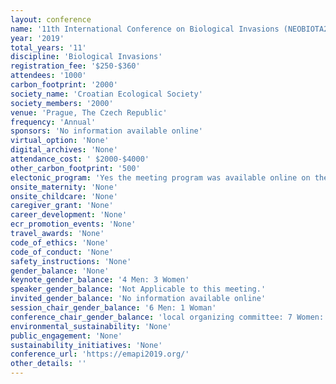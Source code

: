 ```yaml
---
layout: conference 
name: '11th International Conference on Biological Invasions (NEOBIOTA2019)'
year: '2019'
total_years: '11'
discipline: 'Biological Invasions'
registration_fee: '$250-$360'
attendees: '1000'
carbon_footprint: '2000'
society_name: 'Croatian Ecological Society'
society_members: '2000'
venue: 'Prague, The Czech Republic'
frequency: 'Annual'
sponsors: 'No information available online'
virtual_option: 'None'
digital_archives: 'None'
attendance_cost: ' $2000-$4000'
other_carbon_footprint: '500'
electonic_program: 'Yes the meeting program was available online on the conference website.'
onsite_maternity: 'None'
onsite_childcare: 'None'
caregiver_grant: 'None'
career_development: 'None'
ecr_promotion_events: 'None'
travel_awards: 'None'
code_of_ethics: 'None'
code_of_conduct: 'None'
safety_instructions: 'None'
gender_balance: 'None'
keynote_gender_balance: '4 Men: 3 Women'
speaker_gender_balance: 'Not Applicable to this meeting.'
invited_gender_balance: 'No information available online'
session_chair_gender_balance: '6 Men: 1 Woman'
conference_chair_gender_balance: 'local organizing committee: 7 Women: 3 Men, Conference chairs: 2 Men'
environmental_sustainability: 'None'
public_engagement: 'None'
sustainability_initiatives: 'None'
conference_url: 'https://emapi2019.org/'
other_details: ''
---
```

